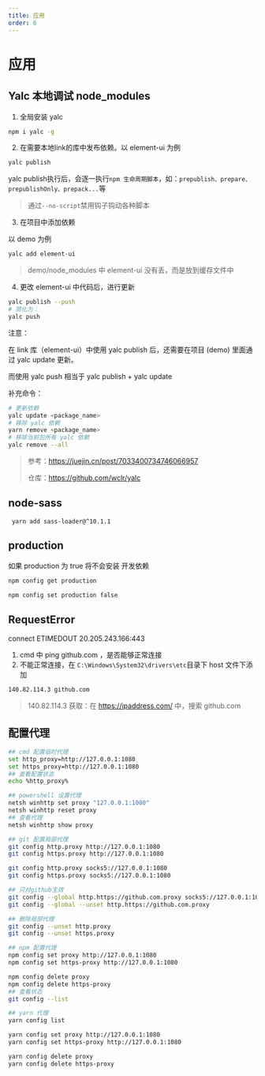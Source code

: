```yaml
---
title: 应用
order: 6
---
```


# 应用



## Yalc 本地调试 node_modules

1. 全局安装 yalc

```bash
npm i yalc -g
```

2. 在需要本地link的库中发布依赖。以 element-ui 为例 

```bash
yalc publish
```

yalc publish执行后，会逐一执行`npm 生命周期脚本`，如：`prepublish、prepare、prepublishOnly、prepack...`等

> 通过`--no-script`禁用钩子钩动各种脚本

3. 在项目中添加依赖

以 demo 为例

```bash
yalc add element-ui
```

> demo/node_modules 中 element-ui 没有丢，而是放到缓存文件中

4. 更改 element-ui 中代码后，进行更新

```bash
yalc publish --push
# 简化为：
yalc push
```

注意：

在 link 库（element-ui）中使用 yalc publish 后，还需要在项目 (demo) 里面通过 yalc update 更新。

而使用 yalc push 相当于 yalc publish + yalc update

补充命令：

```bash
# 更新依赖
yalc update <package_name>
# 移除 yalc 依赖
yarn remove <package_name>
# 移除当前包所有 yalc 依赖
yalc remove --all
```

> 参考：https://juejin.cn/post/7033400734746066957
>
> 仓库：https://github.com/wclr/yalc

## node-sass

```shell
 yarn add sass-loader@^10.1.1
```

## production

如果 production 为 true 将不会安装 开发依赖

```bash
npm config get production

npm config set production false
```

## RequestError

connect ETIMEDOUT 20.205.243.166:443

1. cmd 中 ping github.com ，是否能够正常连接
2. 不能正常连接，在 `C:\Windows\System32\drivers\etc`目录下 host 文件下添加

```bash
140.82.114.3 github.com
```

> 140.82.114.3 获取：在 https://ipaddress.com/ 中，搜索 github.com

## 配置代理

```bash
## cmd 配置临时代理
set http_proxy=http://127.0.0.1:1080
set https_proxy=http://127.0.0.1:1080
## 查看配置状态
echo %http_proxy%

## powershell 设置代理
netsh winhttp set proxy "127.0.0.1:1080"
netsh winhttp reset proxy
## 查看代理
netsh winhttp show proxy

## git 配置局部代理
git config http.proxy http://127.0.0.1:1080
git config https.proxy http://127.0.0.1:1080

git config http.proxy socks5://127.0.0.1:1080
git config https.proxy socks5://127.0.0.1:1080

## 只对github生效
git config --global http.https://github.com.proxy socks5://127.0.0.1:1080
git config --global --unset http.https://github.com.proxy

## 删除局部代理
git config --unset http.proxy
git config --unset https.proxy

## npm 配置代理
npm config set proxy http://127.0.0.1:1080
npm config set https-proxy http://127.0.0.1:1080

npm config delete proxy
npm config delete https-proxy
## 查看状态
git config --list

## yarn 代理
yarn config list

yarn config set proxy http://127.0.0.1:1080
yarn config set https-proxy http://127.0.0.1:1080

yarn config delete proxy
yarn config delete https-proxy
```
